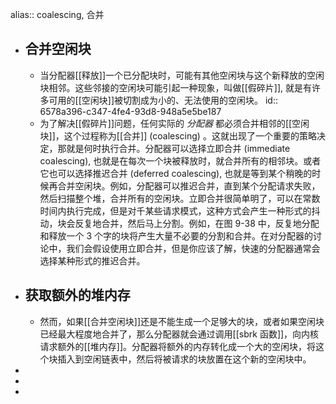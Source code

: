 alias:: coalescing, 合并

- ## 合并空闲块
	- 当分配器[[释放]]一个已分配块时，可能有其他空闲块与这个新释放的空闲块相邻。这些邻接的空闲块可能引起一种现象，叫做[[假碎片]], 就是有许多可用的[[空闲块]]被切割成为小的、无法使用的空闲块。
	  id:: 6578a396-c347-4fe4-93d8-948a5e5be187
	- 为了解决[[假碎片]]问题，任何实际的 *分配器* 都必须合并相邻的[[空闲块]]，这个过程称为[[合并]] (coalescing) 。这就出现了一个重要的策略决定，那就是何时执行合并。分配器可以选择立即合并 (immediate coalescing), 也就是在每次一个块被释放时，就合并所有的相邻块。或者它也可以选择推迟合并 (deferred coalescing), 也就是等到某个稍晚的时候再合并空闲块。例如，分配器可以推迟合并，直到某个分配请求失败，然后扫描整个堆，合并所有的空闲块。立即合并很简单明了，可以在常数时间内执行完成，但是对千某些请求模式，这种方式会产生一种形式的抖动，块会反复地合并，然后马上分割。例如，在图 9-38 中，反复地分配和释放一个 3 个字的块将产生大量不必要的分割和合并。在对分配器的讨论中，我们会假设使用立即合并，但是你应该了解，快速的分配器通常会选择某种形式的推迟合并。
- ## 获取额外的堆内存
	- 然而，如果[[合并空闲块]]还是不能生成一个足够大的块，或者如果空闲块已经最大程度地合并了，那么分配器就会通过调用[[sbrk 函数]]，向内核请求额外的[[堆内存]]。分配器将额外的内存转化成一个大的空闲块，将这个块插入到空闲链表中，然后将被请求的块放置在这个新的空闲块中。
-
-
-